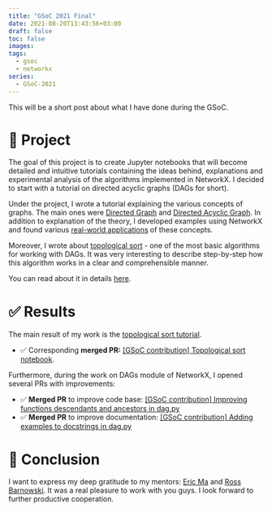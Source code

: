 ```yaml
---
title: "GSoC 2021 Final"
date: 2021-08-20T13:43:56+03:00
draft: false
toc: false
images:
tags:
  - gsoc
  - networkx
series:
  - GSoC-2021
---
```


This will be a short post about
what I have done during the GSoC.

# 🚀 Project

The goal of this project is to create Jupyter notebooks that will become detailed and intuitive tutorials
containing the ideas behind, explanations and experimental analysis of the algorithms
implemented in NetworkX.
I decided to start with a tutorial on directed acyclic graphs (DAGs for short).

Under the project, I wrote a tutorial explaining the various concepts of graphs.
The main ones were
[Directed Graph](https://networkx.org/nx-guides/content/algorithms/dag/index.html#directed-graph)
and 
[Directed Acyclic Graph](https://networkx.org/nx-guides/content/algorithms/dag/index.html#directed-acyclic-graph).
In addition to explanation of the theory,
I developed examples using NetworkX and found various
[real-world applications](https://networkx.org/nx-guides/content/algorithms/dag/index.html#applications)
of these concepts.

Moreover, I wrote about
[topological sort](https://networkx.org/nx-guides/content/algorithms/dag/index.html#topological-sort) -
one of the most basic algorithms for working with DAGs.
It was very interesting to describe step-by-step how this algorithm works in a clear and comprehensible manner.

You can read about it in details
[here](https://networkx.org/nx-guides/content/algorithms/dag/index.html#).

# ✅ Results

The main result of my work is the
[topological sort tutorial](https://networkx.org/nx-guides/content/algorithms/dag/index.html#).
* ✅ Corresponding **merged PR:**
[[GSoC contribution] Topological sort notebook](https://github.com/networkx/nx-guides/pull/44).

Furthermore, during the work on DAGs module of NetworkX, I opened several PRs with improvements:
* ✅ **Merged PR** to improve code base:
[[GSoC contribution] Improving functions descendants and ancestors in dag.py](https://github.com/networkx/networkx/pull/5017)
* ✅ **Merged PR** to improve documentation:
[[GSoC contribution] Adding examples to docstrings in dag.py](https://github.com/networkx/networkx/pull/5019)

# 🥳 Conclusion

I want to express my deep gratitude to my mentors:
[Eric Ma](https://github.com/ericmjl)
and
[Ross Barnowski](https://github.com/rossbar).
It was a real pleasure to work with you guys.
I look forward to further productive cooperation.